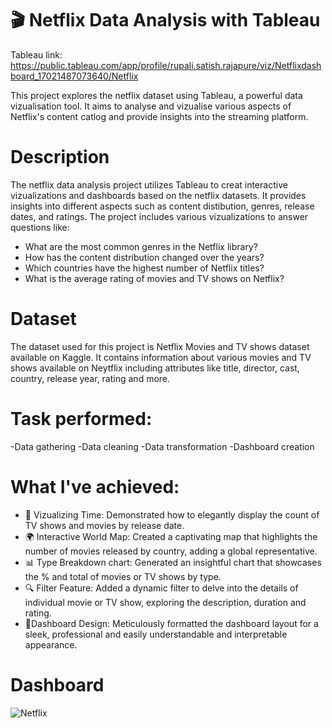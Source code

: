 # 🎬 Netflix Data Analysis with Tableau
Tableau link: https://public.tableau.com/app/profile/rupali.satish.rajapure/viz/Netflixdashboard_17021487073640/Netflix

This project explores the netflix dataset using Tableau, a powerful data vizualisation tool. It aims to analyse and vizualise various aspects of Netflix's content catlog and provide insights into the streaming platform.

 # Description
 The netflix data analysis project utilizes Tableau to creat interactive vizualizations and dashboards based on the netflix datasets. It provides insights into different aspects such as 
 content distibution, genres, release dates, and ratings.
 The project includes various vizualizations to answer questions like:
 * What are the most common genres in the Netflix library?
 * How has the content distribution changed over the years?
 * Which countries have the highest number of Netflix titles?
 * What is the average rating of movies and TV shows on Netflix?

# Dataset
The dataset used for this project is Netflix Movies and TV shows dataset available on Kaggle. It contains information about various movies and TV shows available on Neytflix including attributes like title, director, cast, country, release year, rating and more.
   
# Task performed:
-Data gathering
-Data cleaning
-Data transformation
-Dashboard creation

# What I've achieved:

* 📅 Vizualizing Time:
 Demonstrated how to elegantly display the count of TV shows and movies by release date.
* 🌍 Interactive World Map:
  Created a captivating map that highlights the number of movies released by country, adding a global representative.
* 📊 Type Breakdown chart:
 Generated an insightful chart that showcases the % and total of movies or TV shows by type.
* 🔍 Filter Feature:
Added a dynamic filter to delve into the details of individual movie or TV show, exploring the description, duration and rating.
* 🎨Dashboard Design:
 Meticulously formatted the dashboard layout for a sleek, professional and easily understandable and interpretable appearance.

# Dashboard 
![Netflix](https://github.com/Rupali4sr/Tableau_Dashboard_Projects/assets/143262390/92684d17-ebd8-448e-bc75-5f8ff030b226)

